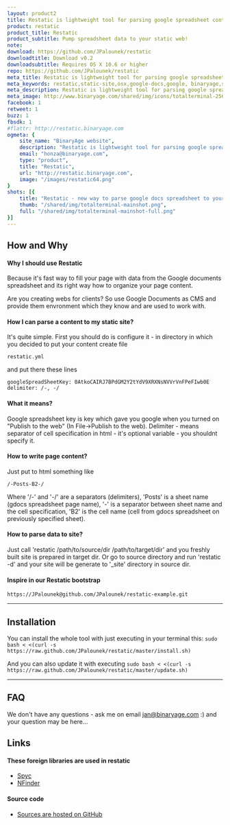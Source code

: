```yaml
---
layout: product2
title: Restatic is lightweight tool for parsing google spreadsheet content to static sites
product: restatic
product_title: Restatic
product_subtitle: Pump spreadsheet data to your static web!
note: 
download: https://github.com/JPalounek/restatic
downloadtitle: Download v0.2
downloadsubtitle: Requires OS X 10.6 or higher
repo: https://github.com/JPalounek/restatic
meta_title: Restatic is lightweight tool for parsing google spreadsheet content to static sites
meta_keywords: restatic,static-site,osx,google-docs,google, binaryage,software,tool
meta_description: Restatic is lightweight tool for parsing google spreadsheet content to static siteskeyboard shortcut
meta_image: http://www.binaryage.com/shared/img/icons/totalterminal-256.png
facebook: 1
retweet: 1
buzz: 1
fbsdk: 1
#flattr: http://restatic.binaryage.com
ogmeta: {
    site_name: "BinaryAge website",
    description: "Restatic is lightweight tool for parsing google spreadsheet content to static sites",
    email: "honza@binaryage.com",
    type: "product",
    title: "Restatic",
    url: "http://restatic.binaryage.com",
    image: "/images/restatic64.png"
}
shots: [{
    title: "Restatic - new way to parse google docs spreadsheet to your static site.",
    thumb: "/shared/img/totalterminal-mainshot.png",
    full: "/shared/img/totalterminal-mainshot-full.png"
}]
---
```

  
## How and Why

#### Why I should use Restatic
Because it's fast way to fill your page with data from the Google documents spreadsheet and its right way how to organize your page content. <br>

Are you creating webs for clients? So use Google Documents as CMS and provide them envronment which they know and are used to work with.

#### How I can parse a content to my static site?

It's quite simple. First you should do is configure it - in directory in which you decided to put your content create file 

`restatic.yml`

and put there these lines

`googleSpreadSheetKey: 0AtkoCAIRJ7BPdGM2Y2tYdV9XRXNsNVVrVnFPeFIwb0E`
`delimiter: /-, -/`

#### What it means? 
Google spreadsheet key is key which gave you google when you turned on "Publish to the web" (In File->Publish to the web).
Delimiter - means separator of cell specification in html - it's optional variable - you shouldnt specify it.

#### How to write page content?
Just put to html something like

`/-Posts-B2-/`

Where '/-' and '-/' are a separators (delimiters), 'Posts' is a sheet name (gdocs spreadsheet page name), '-' is a separator between sheet name and the cell specification, 'B2' is the cell name (cell from gdocs spreadsheet on previously specified sheet).

#### How to parse data to site?
Just call 'restatic /path/to/source/dir /path/to/target/dir' and you freshly built site is prepared in target dir. Or go to source directory and run 'restatic -d' and your site will be generate to '_site' directory in source dir.

#### Inspire in our Restatic bootstrap
`https://JPalounek@github.com/JPalounek/restatic-example.git`

---

## Installation

You can install the whole tool with just executing in your terminal this:
`sudo bash < <(curl -s https://raw.github.com/JPalounek/restatic/master/install.sh)`

And you can also update it with executing
`sudo bash < <(curl -s https://raw.github.com/JPalounek/restatic/master/update.sh)`
  
---

## FAQ

We don't have any questions - ask me on email jan@binaryage.com :) and your question may be here...

<!--
<div class="changelogx"></div>

<script type="text/javascript" charset="utf-8">
    $(function() {
        $('.changelogx').load('changelog-beta.html?x='+((Math.random()+"").substring(2))+' #page');
    });
    
    function showBetaHint() {
        $('.betahint').toggle();
    }
</script>
-->

## Links

#### These foreign libraries are used in restatic
  * [Spyc](http://code.google.com/p/spyc/)
  * [NFinder](http://phpfashion.com/pohodlne-prochazeni-filesystemem)

#### Source code
  * [Sources are hosted on GitHub](https://github.com/JPalounek/restatic)